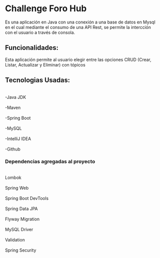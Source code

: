 <h1>Challenge Foro Hub</h1>
Es una aplicación en Java con una conexión a una base de datos en Mysql en el cual mediante el consumo de una API Rest, se permite la intercción con el usuario a través de consola.

<h2>Funcionalidades:</h2>
Esta aplicación permite al usuario elegir entre las opciones CRUD (Crear, Listar, Actualizar y Eliminar) con tópicos

<h2>Tecnologias Usadas:</h2>
<br>-Java JDK </br>
<br>-Maven </br>
<br>-Spring Boot</br>
<br>-MySQL </br>
<br>-IntelliJ IDEA</br>
<br>-Github</br>

<h3>Dependencias agregadas al proyecto</h3>
<br>Lombok  </br>
<br>Spring Web  </br>
<br>Spring Boot DevTools </br>
<br>Spring Data JPA  </br>
<br>Flyway Migration </br>
<br>MySQL Driver </br>
<br>Validation </br>
<br>Spring Security </br>

                   
